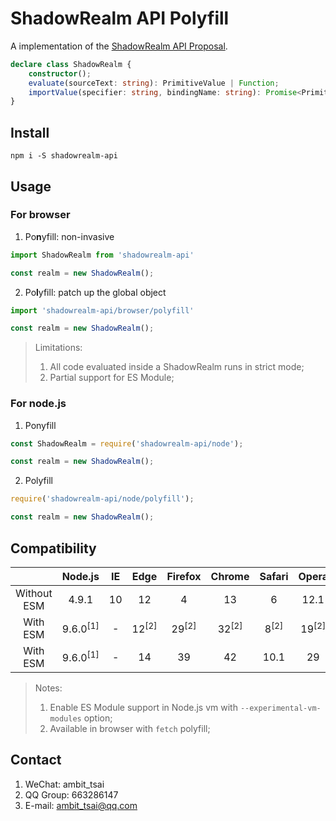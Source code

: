 # ShadowRealm API Polyfill
A implementation of the [ShadowRealm API Proposal](https://tc39.es/proposal-shadowrealm).
```ts
declare class ShadowRealm {
    constructor();
    evaluate(sourceText: string): PrimitiveValue | Function;
    importValue(specifier: string, bindingName: string): Promise<PrimitiveValue | Function>;
}
```

## Install
```
npm i -S shadowrealm-api
```


## Usage
### For browser
1. Po**n**yfill: non-invasive
```javascript
import ShadowRealm from 'shadowrealm-api'

const realm = new ShadowRealm();
```
2. Po**l**yfill: patch up the global object
```javascript
import 'shadowrealm-api/browser/polyfill'

const realm = new ShadowRealm();
```
> Limitations: 
> 1. All code evaluated inside a ShadowRealm runs in strict mode;
> 1. Partial support for ES Module;

### For node.js
1. Ponyfill
```javascript
const ShadowRealm = require('shadowrealm-api/node');

const realm = new ShadowRealm();
```
2. Polyfill
```javascript
require('shadowrealm-api/node/polyfill');

const realm = new ShadowRealm();
```


## Compatibility
||Node.js|IE|Edge|Firefox|Chrome|Safari|Opera|
|:-:|:-:|:-:|:-:|:-:|:-:|:-:|:-:|
|Without ESM|4.9.1|10|12|4|13|6|12.1|
|With ESM|9.6.0<sup>[1]</sup>|-|12<sup>[2]</sup>|29<sup>[2]</sup>|32<sup>[2]</sup>|8<sup>[2]</sup>|19<sup>[2]</sup>|
|With ESM|9.6.0<sup>[1]</sup>|-|14|39|42|10.1|29|

> Notes:
> 1. Enable ES Module support in Node.js vm with `--experimental-vm-modules` option;
> 2. Available in browser with `fetch` polyfill;


## Contact
1. WeChat: ambit_tsai
1. QQ Group: 663286147
1. E-mail: ambit_tsai@qq.com

